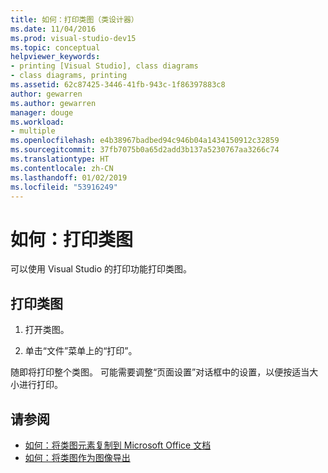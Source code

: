 ```yaml
---
title: 如何：打印类图（类设计器）
ms.date: 11/04/2016
ms.prod: visual-studio-dev15
ms.topic: conceptual
helpviewer_keywords:
- printing [Visual Studio], class diagrams
- class diagrams, printing
ms.assetid: 62c87425-3446-41fb-943c-1f86397883c8
author: gewarren
ms.author: gewarren
manager: douge
ms.workload:
- multiple
ms.openlocfilehash: e4b38967badbed94c946b04a1434150912c32859
ms.sourcegitcommit: 37fb7075b0a65d2add3b137a5230767aa3266c74
ms.translationtype: HT
ms.contentlocale: zh-CN
ms.lasthandoff: 01/02/2019
ms.locfileid: "53916249"
---
```

# <a name="how-to-print-class-diagrams"></a>如何：打印类图

可以使用 Visual Studio 的打印功能打印类图。

## <a name="to-print-a-class-diagram"></a>打印类图

1.  打开类图。

2.  单击“文件”菜单上的“打印”。

随即将打印整个类图。 可能需要调整“页面设置”对话框中的设置，以便按适当大小进行打印。

## <a name="see-also"></a>请参阅

- [如何：将类图元素复制到 Microsoft Office 文档](how-to-copy-class-diagram-elements-to-a-microsoft-office-document.md)
- [如何：将类图作为图像导出](how-to-export-class-diagrams-as-images.md)